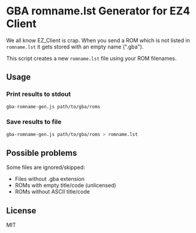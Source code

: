 # GBA romname.lst Generator for EZ4 Client

We all know EZ_Client is crap. When you send a ROM which is not listed in `romname.lst` it gets stored with an empty name (".gba").

This script creates a new `romname.lst` file using your ROM filenames.

## Usage

### Print results to stdout

```bash
gba-romname-gen.js path/to/gba/roms
```
### Save results to file

```bash
gba-romname-gen.js path/to/gba/roms > romname.lst
```
## Possible problems

Some files are ignored/skipped:

* Files without .gba extension
* ROMs with empty title/code (unlicensed)
* ROMs without ASCII title/code

## License

MIT
